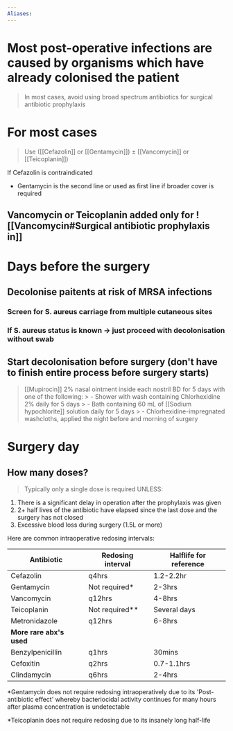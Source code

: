 ```yaml
---
Aliases:
---
```

# Most post-operative infections are caused by organisms which have already colonised the patient 
> In most cases, avoid using broad spectrum antibiotics for surgical antibiotic prophylaxis

# For most cases
> Use ([[Cefazolin]] or [[Gentamycin]]) ± [[Vancomycin]] or [[Teicoplanin]])

If Cefazolin is contraindicated
- Gentamycin is the second line or used as first line if broader cover is required

## Vancomycin or Teicoplanin added only for ![[Vancomycin#Surgical antibiotic prophylaxis in]]

# Days before the surgery
## Decolonise paitents at risk of MRSA infections 
### Screen for S. aureus carriage from multiple cutaneous sites
### If S. aureus status is known -> just proceed with decolonisation without swab
## Start decolonisation before surgery (don't have to finish entire process before surgery starts)
>   [[Mupirocin]] 2% nasal ointment inside each nostril BD for 5 days with one of the following:
		>   - Shower with wash containing Chlorhexidine 2% daily for 5 days
		>   - Bath containing 60 mL of [[Sodium hypochlorite]] solution daily for 5 days
		>   - Chlorhexidine-impregnated washcloths, applied the night before and morning of surgery
# Surgery day
## How many doses? 
> Typically only a single dose is required UNLESS:
1. There is a significant delay in operation after the prophylaxis was given
2. 2+ half lives of the antibiotic have elapsed since the last dose and the surgery has not closed
3. Excessive blood loss during surgery (1.5L or more)

Here are common intraoperative redosing intervals:

| Antibiotic               | Redosing interval | Halflife for reference |
| ------------------------ | ----------------- | ---------------------- |
| Cefazolin                | q4hrs             | 1.2-2.2hr              |
| Gentamycin               | Not required*     | 2-3hrs                 |
| Vancomycin               | q12hrs            | 4-8hrs                 |
| Teicoplanin              | Not required**    | Several days           |
| Metronidazole            | q12hrs            | 6-8hrs                 |
| **More rare abx's used** |                   |                        |
| Benzylpenicillin         | q1hrs             | 30mins                 |
| Cefoxitin                | q2hrs             | 0.7-1.1hrs             |
| Clindamycin              | q6hrs             | 2-4hrs                 |

*Gentamycin does not require redosing intraoperatively due to its 'Post-antibiotic effect' whereby bacteriocidal activity continues for many hours after plasma concentration is undetectable

*Teicoplanin does not require redosing due to its insanely long half-life